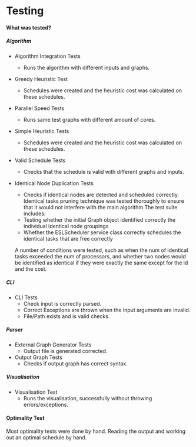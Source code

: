 # Testing
#### What was tested?
##### Algorithm
* Algorithm Integration Tests
    * Runs the algorithm with different inputs and graphs.
* Greedy Heuristic Test
    * Schedules were created and the heuristic cost was calculated on these schedules.
* Parallel Speed Tests
    * Runs same test graphs with different amount of cores.
* Simple Heuristic Tests
    * Schedules were created and the heuristic cost was calculated on these schedules.
* Valid Schedule Tests
    * Checks that the schedule is valid with different graphs and inputs.
* Identical Node Duplication Tests
    * Checks if identical nodes are detected and scheduled correctly.
    Identical tasks pruning technique was tested thoroughly to ensure that it would not interfere with the main algorithm
    The test suite includes:
    * Testing whether the initial Graph object identified correctly the individual identical node groupings
    * Whether the ESLScheduler service class correctly schedules the identical tasks that are free correctly
    
    A number of conditions were tested, such as when the num of identical tasks exceeded the num of processors, and whether two nodes would be identified as identical if they were exactly the same except for the id and the cost.

##### CLI
* CLI Tests
    * Check input is correctly parsed.
    * Correct Exceptions are thrown when the input arguments are invalid.
    * File/Path exists and is valid checks.

##### Parser
* External Graph Generator Tests
    * Output file is generated corrected.
* Output Graph Tests
    * Checks if output graph has correct syntax.

##### Visualisation
* Visualisation Test
    * Runs the visualisation, successfully without throwing errors/exceptions.
    

#### Optimality Test
Most optimality tests were done by hand. Reading the output and working out an optimal schedule by hand.
